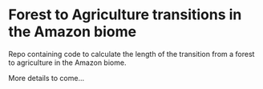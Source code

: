 # Forest to Agriculture transitions in the Amazon biome

Repo containing code to calculate the length of the transition from a forest to agriculture in the Amazon biome. 

More details to come...
